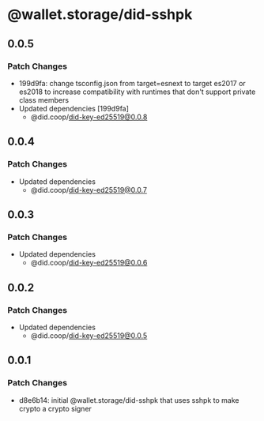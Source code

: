 # @wallet.storage/did-sshpk

## 0.0.5

### Patch Changes

- 199d9fa: change tsconfig.json from target=esnext to target es2017 or es2018 to increase compatibility with runtimes that don't support private class members
- Updated dependencies [199d9fa]
  - @did.coop/did-key-ed25519@0.0.8

## 0.0.4

### Patch Changes

- Updated dependencies
  - @did.coop/did-key-ed25519@0.0.7

## 0.0.3

### Patch Changes

- Updated dependencies
  - @did.coop/did-key-ed25519@0.0.6

## 0.0.2

### Patch Changes

- Updated dependencies
  - @did.coop/did-key-ed25519@0.0.5

## 0.0.1

### Patch Changes

- d8e6b14: initial @wallet.storage/did-sshpk that uses sshpk to make crypto a crypto signer
